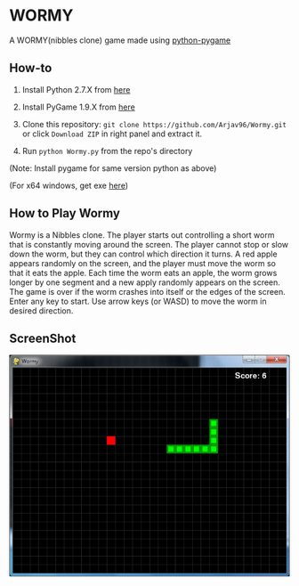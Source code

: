 # WORMY
A WORMY(nibbles clone) game made using [python-pygame](http://www.pygame.org)

How-to
------

1. Install Python 2.7.X from [here](https://www.python.org/download/releases/)

2. Install PyGame 1.9.X from [here](http://www.pygame.org/download.shtml)

3. Clone this repository: `git clone https://github.com/Arjav96/Wormy.git` or click `Download ZIP` in right panel and extract it.

4. Run `python Wormy.py` from the repo's directory


  (Note: Install pygame for same version python as above)

  (For x64 windows, get exe [here](http://www.lfd.uci.edu/~gohlke/pythonlibs/#pygame))
  
How to Play Wormy
-------------------

Wormy is a Nibbles clone. The player starts out controlling a short worm that is constantly moving around the screen. The player cannot stop or slow down the worm, but they can control which direction it turns. A red apple appears randomly on the screen, and the player must move the worm so that it eats the apple. Each time the worm eats an apple, the worm grows longer by one segment and a new apply randomly appears on the screen. The game is over if the worm crashes into itself or the edges of the screen.
Enter any key to start. Use arrow keys (or WASD) to move the worm in desired direction.

ScreenShot
----------

![WORMY](wormy.png)

